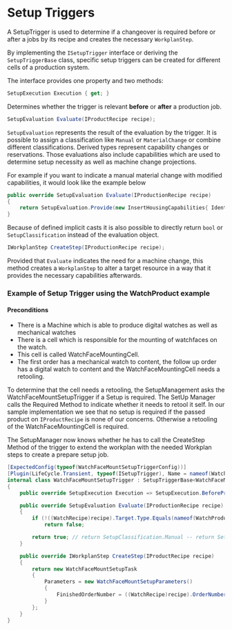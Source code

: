# Setup Triggers

A SetupTrigger is used to determine if a changeover is required before or after a jobs by its recipe and creates the necessary `WorkplanStep`.

By implementing the `ISetupTrigger` interface or deriving the `SetupTriggerBase` class, specific setup triggers can be created for different cells of a production system.

The interface provides one property and two methods:

```cs
SetupExecution Execution { get; }
```

Determines whether the trigger is relevant **before** or **after** a production job.

```cs
SetupEvaluation Evaluate(IProductRecipe recipe);
```

`SetupEvaluation` represents the result of the evaluation by the trigger. It is possible to assign a classification like `Manual` or `MaterialChange` or combine different classifications. Derived types represent capability changes or reservations. Those evaluations also include capabilities which are used to determine setup necessity as well as machine change projections.

For example if you want to indicate a manual material change with modified capabilities, it would look like the example below
```cs
public override SetupEvaluation Evaluate(IProductionRecipe recipe)
{
    return SetupEvaluation.Provide(new InsertHousingCapabilities{ Identifier = recipe.Product.Housing.Identitiy}, SetupClassification.Manual | SetupClassification.MaterialChange);
}
```

Because of defined implicit casts it is also possible to directly return `bool` or `SetupClassification` instead of the evaluation object.

```cs
IWorkplanStep CreateStep(IProductionRecipe recipe);
```

Provided that `Evaluate` indicates the need for a machine change, this method creates a `WorkplanStep` to alter a target resource in a way that it provides the necessary capabilities afterwards.

### Example of Setup Trigger using the WatchProduct example

#### Preconditions

- There is a Machine which is able to produce digital watches as well as mechanical watches
- There is a cell which is responsible for the mounting of watchfaces on the watch.
- This cell is called WatchFaceMountingCell.
- The first order has a mechanical watch to content, the follow up order has a digital watch to content and the WatchFaceMountingCell needs a retooling.

To determine that the cell needs a retooling, the SetupManagement asks the WatchFaceMountSetupTrigger if a Setup is required.
The SetUp Manager calls the Required Method to indicate whether it needs to retool it self. In our sample implementation we see that no setup is required if the passed product on `IProductRecipe` is none of our concerns.
Otherwise a retooling of the WatchFaceMountingCell is required.

The SetupManager now knows whether he has to call the CreateStep Method of the trigger to extend the workplan with the needed Workplan steps to create a prepare setup job.

```cs
[ExpectedConfig(typeof(WatchFaceMountSetupTriggerConfig))]
[Plugin(LifeCycle.Transient, typeof(ISetupTrigger), Name = nameof(WatchFaceMountSetupTrigger))]
internal class WatchFaceMountSetupTrigger : SetupTriggerBase<WatchFaceMountSetupTriggerConfig>
{
    public override SetupExecution Execution => SetupExecution.BeforeProduction;

    public override SetupEvaluation Evaluate(IProductionRecipe recipe)
    {
        if (!((WatchRecipe)recipe).Target.Type.Equals(nameof(WatchProduct)))
            return false;

        return true; // return SetupClassification.Manual -- return SetupEvaluation.Provide(new MountWatchfaceCapabilities())  -- ...
    }

    public override IWorkplanStep CreateStep(IProductRecipe recipe)
    {
        return new WatchFaceMountSetupTask
        {
            Parameters = new WatchFaceMountSetupParameters()
            {
                FinishedOrderNumber = ((WatchRecipe)recipe).OrderNumber
            }
        };
    }
}
```